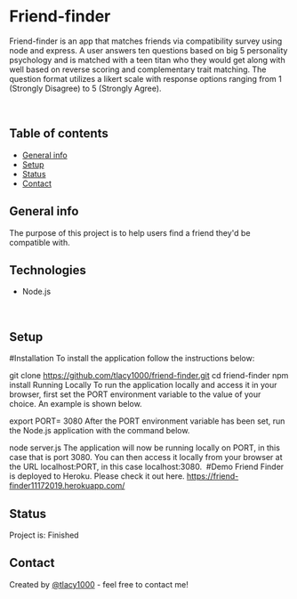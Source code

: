 
# Friend-finder
Friend-finder is an app that matches friends via compatibility survey using node and express. A user answers ten questions based on big 5 personality psychology and is matched with a teen titan who they would get along with well based on reverse scoring and complementary trait matching. The question format utilizes a likert scale with response options ranging from 1 (Strongly Disagree) to 5 (Strongly Agree).

​
## Table of contents
* [General info](#general-info)
* [Setup](#setup)
* [Status](#status)
* [Contact](#contact)
​
## General info
The purpose of this project is to help users find a friend they'd be compatible with.
​
## Technologies
* Node.js

​
## Setup
#Installation
To install the application follow the instructions below:

git clone https://github.com/tlacy1000/friend-finder.git
cd friend-finder
npm install
Running Locally
To run the application locally and access it in your browser, first set the PORT environment variable to the value of your choice. An example is shown below.

export PORT= 3080
After the PORT environment variable has been set, run the Node.js application with the command below.

node server.js
The application will now be running locally on PORT, in this case that is port 3080. You can then access it locally from your browser at the URL localhost:PORT, in this case localhost:3080.
​
#Demo
Friend Finder is deployed to Heroku. Please check it out here. 
https://friend-finder11172019.herokuapp.com/

## Status
Project is: Finished
​
## Contact
Created by [@tlacy1000](https://www.lacytammy.com/) - feel free to contact me!
